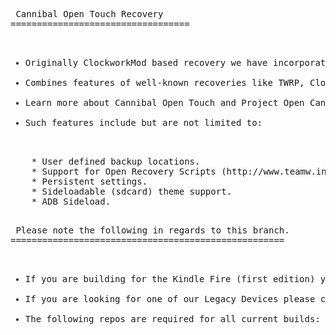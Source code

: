 <pre> Cannibal Open Touch Recovery
==================================

<ul>
<li>Originally ClockworkMod based recovery we have incorporated and updated touch controls originally written by Napstar of Team Utter Chaos.</li>
<li>Combines features of well-known recoveries like TWRP, ClockworkMod and AmonRA to allow users to easily and effortlessly manage their Android-powered devices.</li>
<li>Learn more about Cannibal Open Touch and Project Open Cannibal at http://www.projectopencannibal.net/the-project/ or come join as on our Forums at http://forums.projectopencannibal.net/.</li>
<li>Such features include but are not limited to:</li>
</ul>
	* User defined backup locations.
	* Support for Open Recovery Scripts (http://www.teamw.in/OpenRecoveryScript).
	* Persistent settings.
	* Sideloadable (sdcard) theme support.
	* ADB Sideload.

<pre> Please note the following in regards to this branch.
====================================================

<ul>
<li>If you are building for the Kindle Fire (first edition) you may also checkout https://github.com/ProjectOpenCannibal/android_bootable_recovery/tree/hybrid for stable builds instead.</li>
<li>If you are looking for one of our Legacy Devices please checkout https://github.com/ProjectOpenCannibal/android_bootable_recovery/tree/gingerbread instead.</li>
<li>The following repos are required for all current builds: https://github.com/ProjectOpenCannibal/android_bootable_recovery_res and https://github.com/ProjectOpenCannibal/android_bootable_recovery_gui/tree/jellybean.</li>
</ul>
